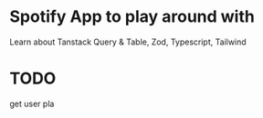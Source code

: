 # Spotify App to play around with

Learn about Tanstack Query & Table, Zod, Typescript, Tailwind

# TODO

get user pla
